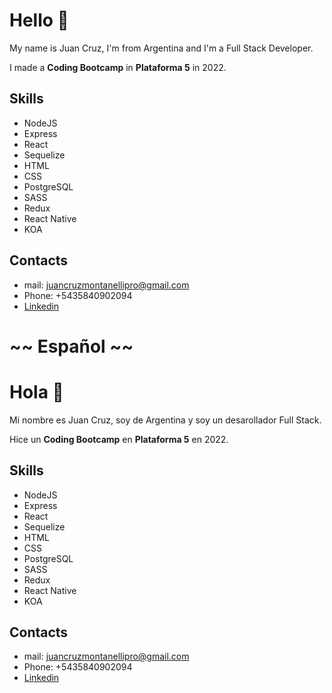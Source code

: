 # **Hello** 👋

My name is Juan Cruz, I'm from Argentina and I'm a Full Stack Developer.

I made a **Coding Bootcamp**  in **Plataforma 5**  in 2022.

## Skills

- NodeJS 
- Express 
- React 
- Sequelize 
- HTML 
- CSS
- PostgreSQL
- SASS 
- Redux 
- React Native
- KOA

## Contacts

- mail: juancruzmontanellipro@gmail.com 
- Phone: +5435840902094 
- [Linkedin](https://www.linkedin.com/in/juan-cruz-montanelli-1544a325a/)

# ~~ Español ~~

#  **Hola** 👋

Mi nombre es Juan Cruz, soy de Argentina y soy un desarollador Full Stack.

Hice un **Coding Bootcamp**  en **Plataforma 5**  en 2022.

## Skills

- NodeJS 
- Express 
- React 
- Sequelize 
- HTML 
- CSS
- PostgreSQL
- SASS 
- Redux 
- React Native
- KOA

## Contacts

- mail: juancruzmontanellipro@gmail.com 
- Phone: +5435840902094
- [Linkedin](https://www.linkedin.com/in/juan-cruz-montanelli-1544a325a/)